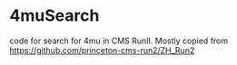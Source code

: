 # 4muSearch
code for search for 4mu in CMS RunII.
Mostly copied from https://github.com/princeton-cms-run2/ZH_Run2
